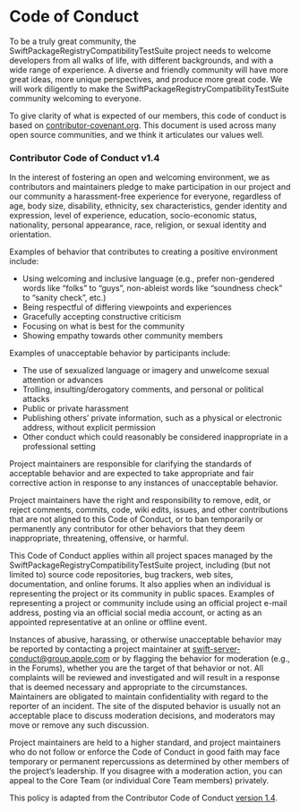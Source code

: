 # Code of Conduct

To be a truly great community, the SwiftPackageRegistryCompatibilityTestSuite project needs to welcome developers from all walks of life, with different backgrounds, and with a wide range of experience. A diverse and friendly community will have more great ideas, more unique perspectives, and produce more great code.  We will work diligently to make the SwiftPackageRegistryCompatibilityTestSuite community welcoming to everyone.

To give clarity of what is expected of our members, this code of conduct is based on [contributor-covenant.org](http://contributor-covenant.org). This document is used across many open source communities, and we think it articulates our values well.

### Contributor Code of Conduct v1.4

In the interest of fostering an open and welcoming environment, we as contributors and maintainers pledge to make participation in our project and our community a harassment-free experience for everyone, regardless of age, body size, disability, ethnicity, sex characteristics, gender identity and expression, level of experience, education, socio-economic status, nationality, personal appearance, race, religion, or sexual identity and orientation.

Examples of behavior that contributes to creating a positive environment include:

* Using welcoming and inclusive language (e.g., prefer non-gendered words like “folks” to “guys”, non-ableist words like “soundness check” to “sanity check”, etc.)
* Being respectful of differing viewpoints and experiences
* Gracefully accepting constructive criticism
* Focusing on what is best for the community
* Showing empathy towards other community members

Examples of unacceptable behavior by participants include:

* The use of sexualized language or imagery and unwelcome sexual attention or advances
* Trolling, insulting/derogatory comments, and personal or political attacks
* Public or private harassment
* Publishing others’ private information, such as a physical or electronic address, without explicit permission
* Other conduct which could reasonably be considered inappropriate in a professional setting

Project maintainers are responsible for clarifying the standards of acceptable behavior and are expected to take appropriate and fair corrective action in response to any instances of unacceptable behavior.

Project maintainers have the right and responsibility to remove, edit, or reject comments, commits, code, wiki edits, issues, and other contributions that are not aligned to this Code of Conduct, or to ban temporarily or permanently any contributor for other behaviors that they deem inappropriate, threatening, offensive, or harmful.

This Code of Conduct applies within all project spaces managed by the SwiftPackageRegistryCompatibilityTestSuite project, including (but not limited to) source code repositories, bug trackers, web sites, documentation, and online forums. It also applies when an individual is representing the project or its community in public spaces. Examples of representing a project or community include using an official project e-mail address, posting via an official social media account, or acting as an appointed representative at an online or offline event.

Instances of abusive, harassing, or otherwise unacceptable behavior may be reported by contacting a project maintainer at [swift-server-conduct@group.apple.com](mailto:swift-server-conduct@group.apple.com) or by flagging the behavior for moderation (e.g., in the Forums), whether you are the target of that behavior or not. All complaints will be reviewed and investigated and will result in a response that is deemed necessary and appropriate to the circumstances. Maintainers are obligated to maintain confidentiality with regard to the reporter of an incident. The site of the disputed behavior is usually not an acceptable place to discuss moderation decisions, and moderators may move or remove any such discussion.

Project maintainers are held to a higher standard, and project maintainers who do not follow or enforce the Code of Conduct in good faith may face temporary or permanent repercussions as determined by other members of the project’s leadership.
If you disagree with a moderation action, you can appeal to the Core Team (or individual Core Team members) privately.

This policy is adapted from the Contributor Code of Conduct [version 1.4](https://www.contributor-covenant.org/version/1/4/code-of-conduct/).
